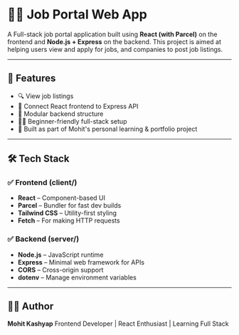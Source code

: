 # 🧑‍💼 Job Portal Web App

A Full-stack job portal application built using **React (with Parcel)** on the frontend and **Node.js + Express** on the backend. This project is aimed at helping users view and apply for jobs, and companies to post job listings.

---

## 📌 Features

- 🔍 View job listings
- 📡 Connect React frontend to Express API
- 🧩 Modular backend structure
- 🧑‍🎓 Beginner-friendly full-stack setup
- 🎯 Built as part of Mohit's personal learning & portfolio project

---

## 🛠️ Tech Stack

### ✅ Frontend (client/)
- **React** – Component-based UI
- **Parcel** – Bundler for fast dev builds
- **Tailwind CSS** – Utility-first styling
- **Fetch** – For making HTTP requests

### ✅ Backend (server/)
- **Node.js** – JavaScript runtime
- **Express** – Minimal web framework for APIs
- **CORS** – Cross-origin support
- **dotenv** – Manage environment variables

---

## 🙋‍♂️ Author

**Mohit Kashyap**
Frontend Developer | React Enthusiast | Learning Full Stack




